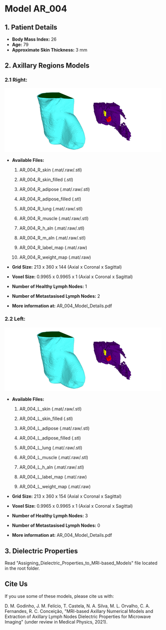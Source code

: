# Model AR_004


## 1.	Patient Details

* **Body Mass Index:** 26
* **Age:** 79
* **Approximate Skin Thickness:** 3 mm

## 2.	Axillary Regions Models
### 2.1	Right:

![AR_004_3D_R](../images/AR_004_3D_R.PNG)

* **Available Files:**
    1.	AR_004_R_skin (.mat/.raw/.stl)
    2.	AR_004_R_skin_filled (.stl)
    3.	AR_004_R_adipose (.mat/.raw/.stl)
    4.	AR_004_R_adipose_filled (.stl)
    5.	AR_004_R_lung (.mat/.raw/.stl)
    6.	AR_004_R_muscle (.mat/.raw/.stl)
    7.	AR_004_R_h_aln (.mat/.raw/.stl)
    8.	AR_004_R_m_aln (.mat/.raw/.stl)

    9.	AR_004_R_label_map (.mat/.raw)
    10.	AR_004_R_weight_map (.mat/.raw)
    
* **Grid Size:** 213 x 360 x 144 (Axial x Coronal x Sagittal)
* **Voxel Size:** 0.9965 x 0.9965 x 1 (Axial x Coronal x Sagittal)
* **Number of Healthy Lymph Nodes:** 1
* **Number of Metastasised Lymph Nodes:** 2

* **More information at:** AR_004_Model_Details.pdf

### 2.2	Left:

![AR_004_3D_R](../images/AR_004_3D_R.PNG)

* **Available Files:**
    1.	AR_004_L_skin (.mat/.raw/.stl)
    2.	AR_004_L_skin_filled (.stl)
    3.	AR_004_L_adipose (.mat/.raw/.stl)
    4.	AR_004_L_adipose_filled (.stl)
    5.	AR_004_L_lung (.mat/.raw/.stl)
    6.	AR_004_L_muscle (.mat/.raw/.stl)
    7.	AR_004_L_h_aln (.mat/.raw/.stl)

    8.	AR_004_L_label_map (.mat/.raw)
    9.	AR_004_L_weight_map (.mat/.raw)

* **Grid Size:** 213 x 360 x 154 (Axial x Coronal x Sagittal)
* **Voxel Size:** 0.9965 x 0.9965 x 1 (Axial x Coronal x Sagittal)
* **Number of Healthy Lymph Nodes:** 3
* **Number of Metastasised Lymph Nodes:** 0

* **More information at:** AR_004_Model_Details.pdf

## 3.	Dielectric Properties

Read "Assigning_Dielectric_Properties_to_MRI-based_Models" file located in the root folder.

## Cite Us

If you use some of these models, please cite us with:

D. M. Godinho, J. M. Felício, T. Castela, N. A. Silva, M. L. Orvalho, C. A. Fernandes, R. C. Conceição, "MRI-based Axillary Numerical Models and Extraction of Axillary Lymph Nodes Dielectric Properties for Microwave Imaging" (under review in Medical Physics, 2021).